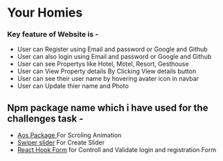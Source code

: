 # Your Homies

<h3>Key feature of Website is - </h3>

- User can Register using Email and password or Google and Github
- User can also login using Email and password or Google and Github
- User can see Propertys like Hotel, Motel, Resort, Gesthouse
- User can View Property details By Clicking View details button
- User can see their user name by hovering avater icon in navbar
- User can Update thier name and Photo

<h2>Npm package name which i have used for the
challenges task - </h2>

- [Aos Package ](https://www.npmjs.com/package/aos) For Scroling Animation
- [Swiper slider](https://swiperjs.com/) For Create Slider
- [ React Hook Form](https://react-hook-form.com/) for Controll and Validate login and registration Form
